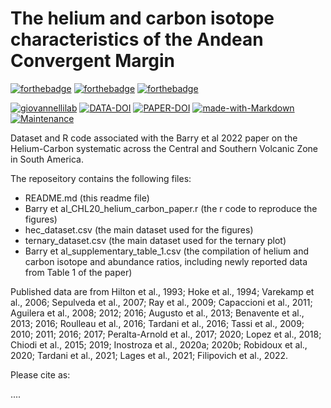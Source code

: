 # The helium and carbon isotope characteristics of the Andean Convergent Margin

[![forthebadge](https://forthebadge.com/images/badges/cc-by-nd.svg)](https://forthebadge.com)
[![forthebadge](https://forthebadge.com/images/badges/powered-by-coffee.svg)](https://forthebadge.com)
[![forthebadge](https://forthebadge.com/images/badges/built-with-science.svg)](https://forthebadge.com)


[![giovannellilab](https://img.shields.io/badge/BY-Giovannelli_Lab-blue)](http://dgiovannelli.github.io)
[![DATA-DOI](https://zenodo.org/badge/DOI/10.5281/zenodo.6360624.svg)](https://doi.org/10.5281/zenodo.6360624)
[![PAPER-DOI](https://img.shields.io/badge/PAPER_DOI-10.3389/feart.2022.897267-success)](https://doi.org/10.3389/feart.2022.897267)
[![made-with-Markdown](https://img.shields.io/badge/Coded%20in-R-red.svg)](https://www.r-project.org/)
[![Maintenance](https://img.shields.io/badge/Maintained%3F-yes-green.svg)](https://GitHub.com/Naereen/StrapDown.js/graphs/commit-activity)


Dataset and R code associated with the Barry et al 2022 paper on the Helium-Carbon systematic across the Central and Southern Volcanic Zone in South America.

The reposeitory contains the following files:

- README.md (this readme file)
- Barry et al_CHL20_helium_carbon_paper.r (the r code to reproduce the figures)
- hec_dataset.csv (the main dataset used for the figures)
- ternary_dataset.csv (the main dataset used for the ternary plot)
- Barry et al_supplementary_table_1.csv (the compilation of helium and carbon isotope and abundance ratios, including newly reported data from Table 1 of the paper)

Published data are from Hilton et al., 1993; Hoke et al., 1994; Varekamp et al., 2006; Sepulveda et al., 2007; Ray et al., 2009; Capaccioni et al., 2011; Aguilera et al., 2008; 2012; 2016; Augusto et al., 2013; Benavente et al., 2013; 2016; Roulleau et al., 2016; Tardani et al., 2016; Tassi et al., 2009; 2010; 2011; 2016; 2017; Peralta-Arnold et al., 2017; 2020; Lopez et al., 2018; Chiodi et al., 2015; 2019; Inostroza et al., 2020a; 2020b; Robidoux et al., 2020; Tardani et al., 2021; Lages et al., 2021; Filipovich et al., 2022.

Please cite as:

....
